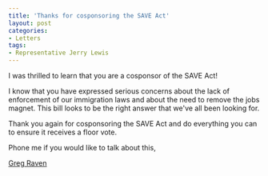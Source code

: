 ```yaml
---
title: 'Thanks for cosponsoring the SAVE Act'
layout: post
categories:
- Letters
tags:
- Representative Jerry Lewis
---
```


I was thrilled to learn that you are a cosponsor of the SAVE Act!  
  
I know that you have expressed serious concerns about the lack of enforcement of our immigration laws and about the need to remove the jobs magnet. This bill looks to be the right answer that we've all been looking for.

Thank you again for cosponsoring the SAVE Act and do everything you can to ensure it receives a floor vote.

Phone me if you would like to talk about this,

[Greg Raven](https://www.gregraven.org/)